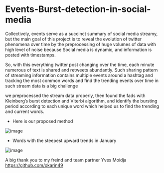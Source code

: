 # Events-Burst-detection-in-social-media
Collectively, events serve as a succinct summary of social media streamy, but the main goal of this project is to reveal the evolution of twitter phenomena over time by the preprocessing of huge volumes of data with high level of noise because	Social media is dynamic, and information is posted with timestamps. 

So, with this everything twitter post changing over the time, each minute numerous of text is shared and retweets abundantly. Such sharing pattern of streaming information contains multiple events around a hashtag and tracking the most common words and find the trending events over time in such stream data is a big challenge

we preprocessed the stream data properly, then found the fads with Kleinberg’s burst detection and Viterbi algorithm, and identify the bursting period according to each unique word which helped us to find the trending and current words.

- Here is our proposed method

![image](https://user-images.githubusercontent.com/82525775/156935939-695e0c66-78f8-4a25-a8b8-90c5b21309cc.png)

- Words with the steepest upward trends in January 

![image](https://user-images.githubusercontent.com/82525775/156936033-a3d2a709-104f-4c3a-b1b5-953d46c2e773.png)


A big thank you to my freind and team partner Yves Moidja
https://github.com/okarin49
